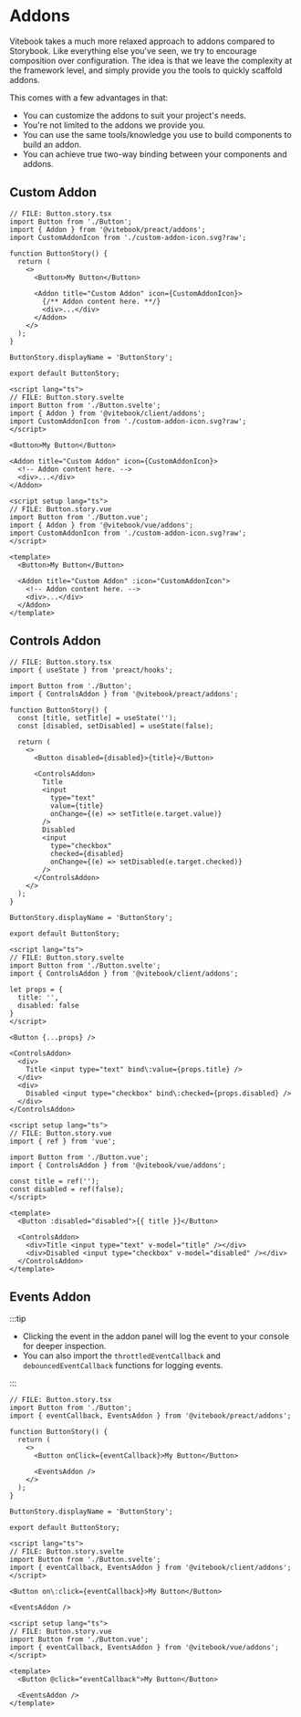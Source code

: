<script>
import { Tabs, TabPanel } from '@vitebook/client/components/tabs';

const frameworks = ['Preact', 'Svelte', 'Vue'];
</script>

# Addons

Vitebook takes a much more relaxed approach to addons compared to Storybook. Like everything
else you've seen, we try to encourage composition over configuration. The idea is that we leave the
complexity at the framework level, and simply provide you the tools to quickly scaffold addons.

This comes with a few advantages in that:

- You can customize the addons to suit your project's needs.
- You're not limited to the addons we provide you.
- You can use the same tools/knowledge you use to build components to build an addon.
- You can achieve true two-way binding between your components and addons.

## Custom Addon

<Tabs values={frameworks} groupId="jsFramework">
<TabPanel value="Preact">

```tsx {3,11-14}
// FILE: Button.story.tsx
import Button from './Button';
import { Addon } from '@vitebook/preact/addons';
import CustomAddonIcon from './custom-addon-icon.svg?raw';

function ButtonStory() {
  return (
    <>
      <Button>My Button</Button>

      <Addon title="Custom Addon" icon={CustomAddonIcon}>
        {/** Addon content here. **/}
        <div>...</div>
      </Addon>
    </>
  );
}

ButtonStory.displayName = 'ButtonStory';

export default ButtonStory;
```

</TabPanel>

<TabPanel value="Svelte">

```svelte {4,10-13}
<script lang="ts">
// FILE: Button.story.svelte
import Button from './Button.svelte';
import { Addon } from '@vitebook/client/addons';
import CustomAddonIcon from './custom-addon-icon.svg?raw';
</script>

<Button>My Button</Button>

<Addon title="Custom Addon" icon={CustomAddonIcon}>
  <!-- Addon content here. -->
  <div>...</div>
</Addon>
```

</TabPanel>

<TabPanel value="Vue">

```vue {4,11-14}
<script setup lang="ts">
// FILE: Button.story.vue
import Button from './Button.vue';
import { Addon } from '@vitebook/vue/addons';
import CustomAddonIcon from './custom-addon-icon.svg?raw';
</script>

<template>
  <Button>My Button</Button>

  <Addon title="Custom Addon" :icon="CustomAddonIcon">
    <!-- Addon content here. -->
    <div>...</div>
  </Addon>
</template>
```

</TabPanel>
</Tabs>

## Controls Addon

<Tabs values={frameworks} groupId="jsFramework">
<TabPanel value="Preact">

```tsx {5,15-28}
// FILE: Button.story.tsx
import { useState } from 'preact/hooks';

import Button from './Button';
import { ControlsAddon } from '@vitebook/preact/addons';

function ButtonStory() {
  const [title, setTitle] = useState('');
  const [disabled, setDisabled] = useState(false);

  return (
    <>
      <Button disabled={disabled}>{title}</Button>

      <ControlsAddon>
        Title
        <input
          type="text"
          value={title}
          onChange={(e) => setTitle(e.target.value)}
        />
        Disabled
        <input
          type="checkbox"
          checked={disabled}
          onChange={(e) => setDisabled(e.target.checked)}
        />
      </ControlsAddon>
    </>
  );
}

ButtonStory.displayName = 'ButtonStory';

export default ButtonStory;
```

</TabPanel>

<TabPanel value="Svelte">

```svelte {4,14-21}
<script lang="ts">
// FILE: Button.story.svelte
import Button from './Button.svelte';
import { ControlsAddon } from '@vitebook/client/addons';

let props = {
  title: '',
  disabled: false
}
</script>

<Button {...props} />

<ControlsAddon>
  <div>
    Title <input type="text" bind\:value={props.title} />
  </div>
  <div>
    Disabled <input type="checkbox" bind\:checked={props.disabled} />
  </div>
</ControlsAddon>
```

</TabPanel>

<TabPanel value="Vue">

```vue {6,15-18}
<script setup lang="ts">
// FILE: Button.story.vue
import { ref } from 'vue';

import Button from './Button.vue';
import { ControlsAddon } from '@vitebook/vue/addons';

const title = ref('');
const disabled = ref(false);
</script>

<template>
  <Button :disabled="disabled">{{ title }}</Button>

  <ControlsAddon>
    <div>Title <input type="text" v-model="title" /></div>
    <div>Disabled <input type="checkbox" v-model="disabled" /></div>
  </ControlsAddon>
</template>
```

</TabPanel>
</Tabs>

## Events Addon

:::tip

- Clicking the event in the addon panel will log the event to your console for deeper
  inspection.
- You can also import the `throttledEventCallback` and `debouncedEventCallback` functions for
  logging events.

:::

<Tabs values={frameworks} groupId="jsFramework">
<TabPanel value="Preact">

```tsx {3,10}
// FILE: Button.story.tsx
import Button from './Button';
import { eventCallback, EventsAddon } from '@vitebook/preact/addons';

function ButtonStory() {
  return (
    <>
      <Button onClick={eventCallback}>My Button</Button>

      <EventsAddon />
    </>
  );
}

ButtonStory.displayName = 'ButtonStory';

export default ButtonStory;
```

</TabPanel>

<TabPanel value="Svelte">

```svelte {4,9}
<script lang="ts">
// FILE: Button.story.svelte
import Button from './Button.svelte';
import { eventCallback, EventsAddon } from '@vitebook/client/addons';
</script>

<Button on\:click={eventCallback}>My Button</Button>

<EventsAddon />
```

</TabPanel>

<TabPanel value="Vue">

```vue {4,10}
<script setup lang="ts">
// FILE: Button.story.vue
import Button from './Button.vue';
import { eventCallback, EventsAddon } from '@vitebook/vue/addons';
</script>

<template>
  <Button @click="eventCallback">My Button</Button>

  <EventsAddon />
</template>
```

</TabPanel>
</Tabs>
